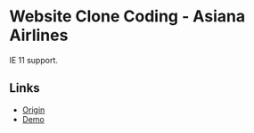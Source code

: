 # Website Clone Coding - Asiana Airlines

IE 11 support.

## Links

- [Origin](https://flyasiana.com/C/KR/KO/index)
- [Demo](https://hungry-pare-30fd74.netlify.app)
